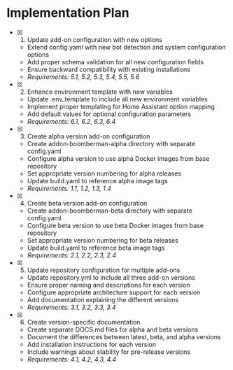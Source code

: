 # Implementation Plan

- [x] 1. Update add-on configuration with new options
  - Extend config.yaml with new bot detection and system configuration options
  - Add proper schema validation for all new configuration fields
  - Ensure backward compatibility with existing installations
  - _Requirements: 5.1, 5.2, 5.3, 5.4, 5.5, 5.6_

- [x] 2. Enhance environment template with new variables
  - Update .env_template to include all new environment variables
  - Implement proper templating for Home Assistant option mapping
  - Add default values for optional configuration parameters
  - _Requirements: 6.1, 6.2, 6.3, 6.4_

- [x] 3. Create alpha version add-on configuration
  - Create addon-boomberman-alpha directory with separate config.yaml
  - Configure alpha version to use alpha Docker images from base repository
  - Set appropriate version numbering for alpha releases
  - Update build.yaml to reference alpha image tags
  - _Requirements: 1.1, 1.2, 1.3, 1.4_

- [x] 4. Create beta version add-on configuration
  - Create addon-boomberman-beta directory with separate config.yaml
  - Configure beta version to use beta Docker images from base repository
  - Set appropriate version numbering for beta releases
  - Update build.yaml to reference beta image tags
  - _Requirements: 2.1, 2.2, 2.3, 2.4_

- [x] 5. Update repository configuration for multiple add-ons
  - Update repository.yml to include all three add-on versions
  - Ensure proper naming and descriptions for each version
  - Configure appropriate architecture support for each version
  - Add documentation explaining the different versions
  - _Requirements: 3.1, 3.2, 3.3, 3.4_

- [x] 6. Create version-specific documentation
  - Create separate DOCS.md files for alpha and beta versions
  - Document the differences between latest, beta, and alpha versions
  - Add installation instructions for each version
  - Include warnings about stability for pre-release versions
  - _Requirements: 4.1, 4.2, 4.3, 4.4_

